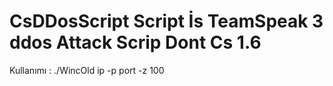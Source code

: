 # CsDDosScript Script İs TeamSpeak 3 ddos Attack Scrip Dont Cs 1.6 
Kullanımı : ./WincOld ip -p port -z 100
